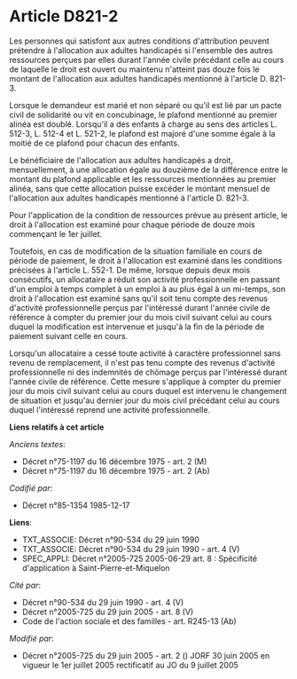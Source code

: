 # Article D821-2

Les personnes qui satisfont aux autres conditions d'attribution peuvent prétendre à l'allocation aux adultes handicapés si
l'ensemble des autres ressources perçues par elles durant l'année civile précédant celle au cours de laquelle le droit est
ouvert ou maintenu n'atteint pas douze fois le montant de l'allocation aux adultes handicapés mentionné à l'article D. 821-3.

Lorsque le demandeur est marié et non séparé ou qu'il est lié par un pacte civil de solidarité ou vit en concubinage, le
plafond mentionné au premier alinéa est doublé. Lorsqu'il a des enfants à charge au sens des articles L. 512-3, L. 512-4 et
L. 521-2, le plafond est majoré d'une somme égale à la moitié de ce plafond pour chacun des enfants.

Le bénéficiaire de l'allocation aux adultes handicapés a droit, mensuellement, à une allocation égale au douzième de la
différence entre le montant du plafond applicable et les ressources mentionnées au premier alinéa, sans que cette allocation
puisse excéder le montant mensuel de l'allocation aux adultes handicapés mentionné à l'article D. 821-3.

Pour l'application de la condition de ressources prévue au présent article, le droit à l'allocation est examiné pour chaque
période de douze mois commençant le 1er juillet.

Toutefois, en cas de modification de la situation familiale en cours de période de paiement, le droit à l'allocation est
examiné dans les conditions précisées à l'article L. 552-1. De même, lorsque depuis deux mois consécutifs, un allocataire a
réduit son activité professionnelle en passant d'un emploi à temps complet à un emploi à au plus égal à un mi-temps, son
droit à l'allocation est examiné sans qu'il soit tenu compte des revenus d'activité professionnelle perçus par l'intéressé
durant l'année civile de référence à compter du premier jour du mois civil suivant celui au cours duquel la modification est
intervenue et jusqu'à la fin de la période de paiement suivant celle en cours.

Lorsqu'un allocataire a cessé toute activité à caractère professionnel sans revenu de remplacement, il n'est pas tenu compte
des revenus d'activité professionnelle ni des indemnités de chômage perçus par l'intéressé durant l'année civile de
référence. Cette mesure s'applique à compter du premier jour du mois civil suivant celui au cours duquel est intervenu le
changement de situation et jusqu'au dernier jour du mois civil précédant celui au cours duquel l'intéressé reprend une
activité professionnelle.

**Liens relatifs à cet article**

_Anciens textes_:

  - Décret n°75-1197 du 16 décembre 1975 - art. 2 (M)
  - Décret n°75-1197 du 16 décembre 1975 - art. 2 (Ab)

_Codifié par_:

  - Décret n°85-1354 1985-12-17

**Liens**:

  - TXT_ASSOCIE: Décret n°90-534 du 29 juin 1990
  - TXT_ASSOCIE: Décret n°90-534 du 29 juin 1990 - art. 4 (V)
  - SPEC_APPLI: Décret n°2005-725 2005-06-29 art. 8 : Spécificité d'application à Saint-Pierre-et-Miquelon

_Cité par_:

  - Décret n°90-534 du 29 juin 1990 - art. 4 (V)
  - Décret n°2005-725 du 29 juin 2005 - art. 8 (V)
  - Code de l'action sociale et des familles - art. R245-13 (Ab)

_Modifié par_:

  - Décret n°2005-725 du 29 juin 2005 - art. 2 () JORF 30 juin 2005 en vigueur le 1er juillet 2005 rectificatif au JO du 9 juillet 2005
